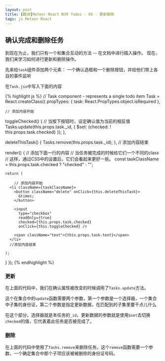 ```yaml
---
layout: post
title: [翻译]Meteor React 制作 Todos - 05 - 更新删除
tags: js Meteor React
---
```


## 确认完成和删除任务

到现在为止，我们只有一个和集合互动的方法 -- 在文档中进行插入操作。
现在，我们来学习如何进行更新和删除操作。

先来给`task`组件添加两个元素： 一个确认选框和一个删除按钮，并给他们带上各自的事件监听

在`Task.jsx`中写入下面的内容

{% highlight js %}
// Task component - represents a single todo item
Task = React.createClass({
  propTypes: {
    task: React.PropTypes.object.isRequired
  },

	// 添加内容开始
  toggleChecked() {
    // 当按下按钮时，设定确认值为当前的相反值
    Tasks.update(this.props.task._id, {
      $set: {checked: ! this.props.task.checked}
    });
  },
 
  deleteThisTask() {
    Tasks.remove(this.props.task._id);
  },
  // 添加内容结束
 
  render() {
  	// 添加下面一行的内容
    // 当任务被完成的时候给它们一个不同的class
    // 这样，通过CSS中的设置后，它们会看起来更好一些。
    const taskClassName = this.props.task.checked ? "checked" : "";
 
    return (

    	// 添加内容开始
      <li className={taskClassName}>
        <button className="delete" onClick={this.deleteThisTask}>
          &times;
        </button>
 
        <input
          type="checkbox"
          readOnly={true}
          checked={this.props.task.checked}
          onClick={this.toggleChecked} />
 
        <span className="text">{this.props.task.text}</span>
      </li>
      //添加内容结束

    );
  }
});
{% endhighlight %}

### 更新

在上面的代码中，我们在确认属性被改变的时候调用了`Tasks.update`方法。

这个在集合中的`update`函数需要两个参数，第一个参数是一个选择器，一个集合中子集的身份证，第二个参数是指定更新数据，在匹配到的子集里要干点儿什么

在这个部分，选择器就是本任务的`_id`，更新数据的参数就是使用`$set`去切换`checked`的值，它代表着此任务是否被完成了。

### 删除

在上面的代码中使用了`Tasks.remove`来删除任务。这个`remove`函数需要一个参数，一个确定集合中那个子项应该被被删除的身份证号码。